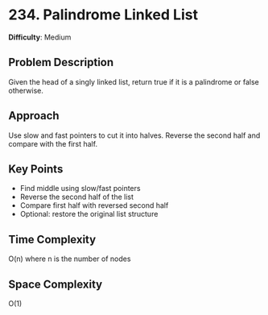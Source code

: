 # 234. Palindrome Linked List

**Difficulty**: Medium

## Problem Description
Given the head of a singly linked list, return true if it is a palindrome or false otherwise.

## Approach
Use slow and fast pointers to cut it into halves. Reverse the second half and compare with the first half.

## Key Points
- Find middle using slow/fast pointers
- Reverse the second half of the list
- Compare first half with reversed second half
- Optional: restore the original list structure

## Time Complexity
O(n) where n is the number of nodes

## Space Complexity
O(1)